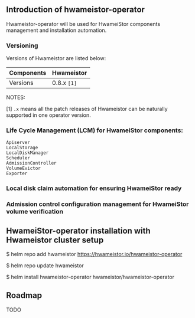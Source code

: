 ## Introduction of hwameistor-operator

Hwameistor-operator will be used for HwameiStor components management and installation automation.

### Versioning

Versions of Hwameistor are listed below:

|  Components   | Hwameistor  |
|---------------|-------------|
|  Versions     | 0.8.x `[1]` | 

NOTES:

[1] `.x` means all the patch releases of Hwameistor can be naturally supported in one operator version.

### Life Cycle Management (LCM) for HwameiStor components:

    Apiserver
    LocalStorage
    LocalDiskManager
    Scheduler
    AdmissionController
    VolumeEvictor
    Exporter

### Local disk claim automation for ensuring HwameiStor ready

### Admission control configuration management for HwameiStor volume verification


## HwameiStor-operator installation with Hwameistor cluster setup

$ helm repo add hwameistor https://hwameistor.io/hwameistor-operator

$ helm repo update hwameistor

$ helm install hwameistor-operator hwameistor/hwameistor-operator

## Roadmap

TODO
